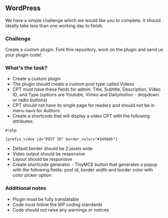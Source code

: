 ## WordPress

We have a simple challenge which we would like you to complete. It should ideally take less than one working day to finish.


### Challenge

Create a custom plugin. Fork this repository, work on the plugin and send us your plugin code!


### What's the task? ###

* Create a custom plugin
* The plugin should create a custom post type called Videos
* CPT must have these fields for admin: Title, Subtitle, Description, Video ID, and Type (options are Youtube, Vimeo and Dailymotion - dropdown or radio buttons)
* CPT should not have its single page for readers and should not be in menu navs for Authors
* Create a shortcode that will display a video CPT with the following attributes:
```
#!php

[prefix_video id="POST ID" border_color="#3498db"]
```
* Default border should be 2 pixels wide
* Video output should be responsive
* Layout should be responsive
* Create shortcode generator - TinyMCE button that generates a popup with the following fields: post id, border width and border color with color picker option


### Additional notes ###

* Plugin must be fully translatable
* Code must follow the WP coding standards
* Code should not raise any warnings or notices